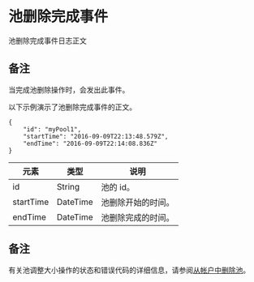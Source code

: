 <properties
    pageTitle="池删除完成事件 - Azure | Azure"
    caps.latest.revision="5"
    author="tamram"
    manager="timlt" />
<tags
    ms.custom=""
    ms.date="2017-02-01"
    wacn.date="05/15/2017"
    ms.prod="azure"
    ms.reviewer=""
    ms.service="batch"
    ms.suite=""
    ms.tgt_pltfrm=""
    ms.topic="reference"
    ms.assetid="580a1278-5740-4143-826c-7d875ef127ff"
    ms.author="tamram"
    ms.translationtype="Human Translation"
    ms.sourcegitcommit="457fc748a9a2d66d7a2906b988e127b09ee11e18"
    ms.openlocfilehash="4e30609cd4adc2dc7875b5016c6ace48e8ad235a"
    ms.contentlocale="zh-cn"
    ms.lasthandoff="05/05/2017" />

# <a name="pool-delete-complete-event"></a>池删除完成事件
池删除完成事件日志正文

## <a name="remarks"></a>备注
 当完成池删除操作时，会发出此事件。

 以下示例演示了池删除完成事件的正文。

    {
        "id": "myPool1",
        "startTime": "2016-09-09T22:13:48.579Z",
        "endTime": "2016-09-09T22:14:08.836Z"
    }

|元素|类型|说明|
|-------------|----------|-----------|
|id|String|池的 id。|
|startTime|DateTime|池删除开始的时间。|
|endTime|DateTime|池删除完成的时间。|

## <a name="remarks"></a>备注
有关池调整大小操作的状态和错误代码的详细信息，请参阅[从帐户中删除池](https://docs.microsoft.com/zh-cn/rest/api/batchservice/delete-a-pool-from-an-account)。

